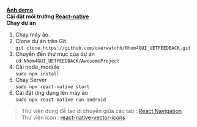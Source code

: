 **[Ảnh demo](https://scontent-hkg4-1.xx.fbcdn.net/v/t1.15752-9/94977233_220818582537595_2238672598332342272_n.png?_nc_cat=104&_nc_sid=b96e70&_nc_ohc=210_3j5aSRQAX-gDc6y&_nc_ht=scontent-hkg4-1.xx&oh=e1f52364178ee5544aec7408fcd44603&oe=5ECBBF0E)** \
**Cài đặt môi trường [React-native](https://reactnative.dev/docs/environment-setup)** \
**Chạy dự án**
1. Chạy máy ảo.
2. Clone dự án trên Git. \
`git clone https://github.com/overwatchh/Nhom4GUI_UETFEEDBACK.git`
3. Chuyển đến thư mục của dự án \
`cd Nhom4GUI_UETFEEDBACK/AwesomeProject`
4. Cài node_module \
`sudo npm install`
5. Chạy Server \
`sudo npx react-native start`
6. Cài đặt ứng dụng lên máy ảo \
`sudo npx react-native run-android`
 > Thư viện dùng để tạo di chuyển giữa các tab : [React Navigation](https://reactnavigation.org/) \
 > Thư viện icon : [react-native-vector-icons](https://github.com/oblador/react-native-vector-icons)
